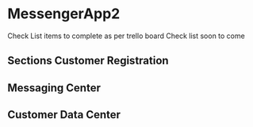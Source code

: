 # MessengerApp2
Check List items to complete as per trello board
Check list soon to come



Sections 
Customer Registration
------------------------------------------------






Messaging Center
------------------------------------------------







Customer Data Center
------------------------------------------------






















